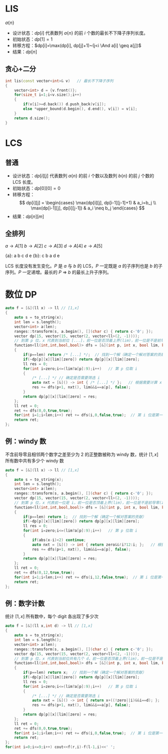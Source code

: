 # LIS

$a\{n\}$

* 设计状态：$dp[i]$ 代表数列 $a\{n\}$ 的前 $i$ 个数的最长不下降子序列长度。
* 初始状态：$dp[1]=1$
* 转移方程：$dp[i]=\max(dp[i], dp[j]+1)~(j<i \And a[i] \geq a[j])$
* 结果：$dp[n]$

## 贪心+二分

```cpp
int lis(const vector<int>& v)   // 最长不下降子序列
{
    vector<int> d = {v.front()};
    for(size_t i=1;i<v.size();i++)
    {
        if(v[i]>=d.back()) d.push_back(v[i]);
        else *upper_bound(d.begin(), d.end(), v[i]) = v[i];
    }
    return d.size();
}
```

# LCS

## 普通

* 设计状态：$dp[i][j]$ 代表数列 $a\{n\}$ 的前 $i$ 个数以及数列 $b\{n\}$ 的前 $j$ 个数的 LCS 长度。
* 初始状态：$dp[0][0]=0$
* 转移方程：
    $$
        dp[i][j] = \begin{cases}
            \max(dp[i][j], dp[i-1][j-1]+1) & a_i=b_j \\
            \max(dp[i-1][j], dp[i][j-1]) & a_i \neq b_j
        \end{cases}
    $$
* 结果：$dp[n][m]$

## 全排列

$a \rightarrow A[1]$
$b \rightarrow A[2]$
$c \rightarrow A[3]$
$d \rightarrow A[4]$
$e \rightarrow A[5]$

\{a\}: a b c d e
\{b\}: c b a d e

LCS 长度没有发生变化。$P$ 是 $a$ 与 $b$ 的 LCS，$P$ 一定既是 $a$ 的子序列也是 $b$ 的子序列。$P$ 一定递增。最长的 $P$ => $b$ 的最长上升子序列。

# 数位 DP

```cpp
auto f = [&](ll x) -> ll // [1,x]
{
    auto s = to_string(x);
    int len = s.length();
    vector<int> a(len);
    ranges::transform(s, a.begin(), [](char c) { return c-'0'; });
    vector dp(15, vector(15, vector(2, vector<ll>(2, -1))));
    // 到第 p 位，x 代表到当前位 [...]，前一位是否顶着上界(lim)，前一位是不是前导零(zero)
    function<ll(int,int,bool,bool)> dfs = [&](int p, int x, bool lim, bool zero) -> ll
    {
        if(p==len) return /* [...] */;  // 找到一个解（确定一个解对答案的贡献）
        if(~dp[p][x][lim][zero]) return dp[p][x][lim][zero];
        ll res = 0;
        for(int i=zero;i<=(lim?a[p]:9);i++)   // 第 p 位取 i
        {
            /* [...] */ // 确定是否需要筛选 i
            auto nxt = [&]() -> int { /* [...] */ };   // 根据需要计算 x 值
            res += dfs(p+1, nxt(), lim&&i==a[p], false);
        }
        return dp[p][x][lim][zero] = res;
    };
    ll ret = 0;
    ret += dfs(0,0,true,true);
    for(int i=1;i<len;i++) ret += dfs(i,0,false,true);  // 第 i 位是第一个非 0 的
    return ret;
};
```

## 例：windy 数

不含前导零且相邻两个数字之差至少为 2 的正整数被称为 windy 数，统计 $[1,x]$ 所有数中共有多少个 windy 数

```cpp
auto f = [&](ll x) -> ll // [1,x]
{
    auto s = to_string(x);
    int len = s.length();
    vector<int> a(len);
    ranges::transform(s, a.begin(), [](char c) { return c-'0'; });
    vector dp(15, vector(15, vector(2, vector<ll>(2, -1))));
    // 到第 p 位，x 代表前一位是 i，前一位是否顶着上界(lim)，前一位是不是前导零(zero)
    function<ll(int,int,bool,bool)> dfs = [&](int p, int x, bool lim, bool zero) -> ll
    {
        if(p==len) return 1;  // 找到一个解（确定一个解对答案的贡献）
        if(~dp[p][x][lim][zero]) return dp[p][x][lim][zero];
        ll res = 0;
        for(int i=zero;i<=(lim?a[p]:9);i++)   // 第 p 位取 i
        {
            if(abs(x-i)<2) continue;
            auto nxt = [&]() -> int { return zero&&!i?12:i; };   // 根据需要计算 x 值
            res += dfs(p+1, nxt(), lim&&i==a[p], false);
        }
        return dp[p][x][lim][zero] = res;
    };
    ll ret = 0;
    ret += dfs(0,12,true,true);
    for(int i=1;i<len;i++) ret += dfs(i,12,false,true);  // 第 i 位是第一个非 0 的
    return ret;
};
```

## 例：数字计数

统计 $[1,x]$ 所有数中，每个 digit 各出现了多少次

```cpp
auto f = [&](ll x,int d) -> ll // [1,x]
{
    auto s = to_string(x);
    int len = s.length();
    vector<int> a(len);
    ranges::transform(s, a.begin(), [](char c) { return c-'0'; });
    vector dp(15, vector(15, vector(2, vector<ll>(2, -1))));
    // 到第 p 位，x 代表到当前位共有几个 d，前一位是否顶着上界(lim)，前一位是不是前导零(zero)
    function<ll(int,int,bool,bool)> dfs = [&](int p, int x, bool lim, bool zero) -> ll
    {
        if(p==len) return x;  // 找到一个解（确定一个解对答案的贡献）
        if(~dp[p][x][lim][zero]) return dp[p][x][lim][zero];
        ll res = 0;
        for(int i=zero;i<=(lim?a[p]:9);i++)   // 第 p 位取 i
        {
            /* [...] */ // 确定是否需要筛选 i
            auto nxt = [&]() -> int { return x+((!zero||i)&&i==d); };   // 根据需要计算 x 值
            res += dfs(p+1, nxt(), lim&&i==a[p], false);
        }
        return dp[p][x][lim][zero] = res;
    };
    ll ret = 0;
    ret += dfs(0,0,true,true);
    for(int i=1;i<len;i++) ret += dfs(i,0,false,true);  // 第 i 位是第一个非 0 的
    return ret;
};
for(int i=0;i<=9;i++) cout<<f(r,i)-f(l-1,i)<<' ';   
```
